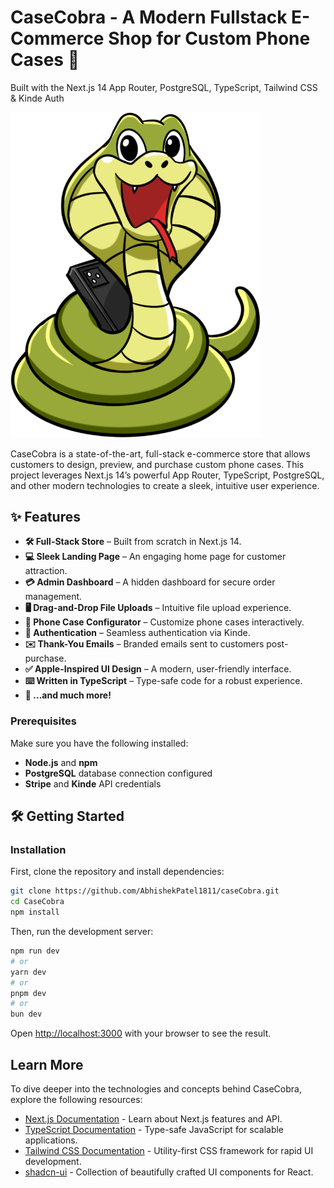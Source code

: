 # CaseCobra - A Modern Fullstack E-Commerce Shop for Custom Phone Cases 🐍

Built with the Next.js 14 App Router, PostgreSQL, TypeScript, Tailwind CSS & Kinde Auth

<img src="public/snake-1.png" alt="Project Image" width="400"/>

CaseCobra is a state-of-the-art, full-stack e-commerce store that allows customers to design, preview, and purchase custom phone cases. This project leverages Next.js 14’s powerful App Router, TypeScript, PostgreSQL, and other modern technologies to create a sleek, intuitive user experience.

## ✨ Features

- **🛠️ Full-Stack Store** – Built from scratch in Next.js 14.
- **💻 Sleek Landing Page** – An engaging home page for customer attraction.
- **💳 Admin Dashboard** – A hidden dashboard for secure order management.
- **🖥️ Drag-and-Drop File Uploads** – Intuitive file upload experience.
- **🛒 Phone Case Configurator** – Customize phone cases interactively.
- **🔑 Authentication** – Seamless authentication via Kinde.
- **✉️ Thank-You Emails** – Branded emails sent to customers post-purchase.
- **✅ Apple-Inspired UI Design** – A modern, user-friendly interface.
- **⌨️ Written in TypeScript** – Type-safe code for a robust experience.
- **🌟 ...and much more!**

### Prerequisites

Make sure you have the following installed:

- **Node.js** and **npm**
- **PostgreSQL** database connection configured
- **Stripe** and **Kinde** API credentials

## 🛠️ Getting Started
### Installation

First, clone the repository and install dependencies:

```bash
git clone https://github.com/AbhishekPatel1811/caseCobra.git
cd CaseCobra
npm install
```

Then, run the development server:

```bash
npm run dev
# or
yarn dev
# or
pnpm dev
# or
bun dev
```

Open [http://localhost:3000](http://localhost:3000) with your browser to see the result.

## Learn More

To dive deeper into the technologies and concepts behind CaseCobra, explore the following resources:

- [Next.js Documentation](https://nextjs.org/docs) - Learn about Next.js features and API.
- [TypeScript Documentation](https://www.typescriptlang.org/docs/) - Type-safe JavaScript for scalable applications.
- [Tailwind CSS Documentation](https://tailwindcss.com/docs) - Utility-first CSS framework for rapid UI development.
- [shadcn-ui](https://ui.shadcn.com) - Collection of beautifully crafted UI components for React.






